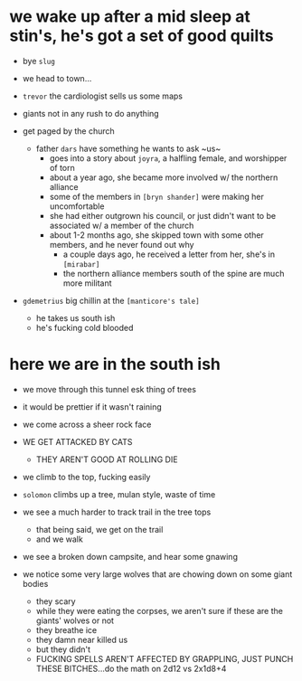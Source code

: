 # we wake up after a mid sleep at stin's, he's got a set of good quilts
- bye `slug`

- we head to town...

- `trevor` the cardiologist sells us some maps
- giants not in any rush to do anything

- get paged by the church
    - father `dars` have something he wants to ask ~us~
        - goes into a story about `joyra`, a halfling female, and worshipper of torn
        - about a year ago, she became more involved w/ the northern alliance
        - some of the members in `[bryn shander]` were making her uncomfortable
        - she had either outgrown his council, or just didn't want to be associated w/ a member of the church
        - about 1-2 months ago, she skipped town with some other members, and he never found out why
            - a couple days ago, he received a letter from her, she's in `[mirabar]`
            - the northern alliance members south of the spine are much more militant

- `gdemetrius` big chillin at the `[manticore's tale]`
    - he takes us south ish
    - he's fucking cold blooded

# here we are in the south ish
- we move through this tunnel esk thing of trees
- it would be prettier if it wasn't raining

- we come across a sheer rock face

- WE GET ATTACKED BY CATS
    - THEY AREN'T GOOD AT ROLLING DIE

- we climb to the top, fucking easily
- `solomon` climbs up a tree, mulan style, waste of time

- we see a much harder to track trail in the tree tops
    - that being said, we get on the trail
    - and we walk

- we see a broken down campsite, and hear some gnawing
- we notice some very large wolves that are chowing down on some giant bodies
    - they scary
    - while they were eating the corpses, we aren't sure if these are the giants' wolves or not
    - they breathe ice
    - they damn near killed us
    - but they didn't
    - FUCKING SPELLS AREN'T AFFECTED BY GRAPPLING, JUST PUNCH THESE BITCHES...do the math on 2d12 vs 2x1d8+4
